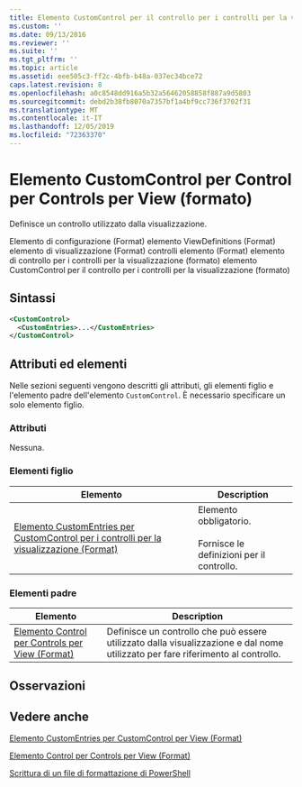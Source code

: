 ```yaml
---
title: Elemento CustomControl per il controllo per i controlli per la visualizzazione (Format) | Microsoft Docs
ms.custom: ''
ms.date: 09/13/2016
ms.reviewer: ''
ms.suite: ''
ms.tgt_pltfrm: ''
ms.topic: article
ms.assetid: eee505c3-ff2c-4bfb-b48a-037ec34bce72
caps.latest.revision: 8
ms.openlocfilehash: a0c8548dd916a5b32a56462058858f887a9d5803
ms.sourcegitcommit: debd2b38fb8070a7357bf1a4bf9cc736f3702f31
ms.translationtype: MT
ms.contentlocale: it-IT
ms.lasthandoff: 12/05/2019
ms.locfileid: "72363370"
---
```

# <a name="customcontrol-element-for-control-for-controls-for-view-format"></a>Elemento CustomControl per Control per Controls per View (formato)

Definisce un controllo utilizzato dalla visualizzazione.

Elemento di configurazione (Format) elemento ViewDefinitions (Format) elemento di visualizzazione (Format) controlli elemento (Format) elemento di controllo per i controlli per la visualizzazione (formato) elemento CustomControl per il controllo per i controlli per la visualizzazione (formato)

## <a name="syntax"></a>Sintassi

```xml
<CustomControl>
  <CustomEntries>...</CustomEntries>
</CustomControl>
```

## <a name="attributes-and-elements"></a>Attributi ed elementi

Nelle sezioni seguenti vengono descritti gli attributi, gli elementi figlio e l'elemento padre dell'elemento `CustomControl`. È necessario specificare un solo elemento figlio.

### <a name="attributes"></a>Attributi

Nessuna.

### <a name="child-elements"></a>Elementi figlio

|Elemento|Description|
|-------------|-----------------|
|[Elemento CustomEntries per CustomControl per i controlli per la visualizzazione (Format)](./customentries-element-for-customcontrol-for-controls-for-view-format.md)|Elemento obbligatorio.<br /><br /> Fornisce le definizioni per il controllo.|

### <a name="parent-elements"></a>Elementi padre

|Elemento|Description|
|-------------|-----------------|
|[Elemento Control per Controls per View (Format)](./control-element-for-controls-for-view-format.md)|Definisce un controllo che può essere utilizzato dalla visualizzazione e dal nome utilizzato per fare riferimento al controllo.|

## <a name="remarks"></a>Osservazioni

## <a name="see-also"></a>Vedere anche

[Elemento CustomEntries per CustomControl per View (Format)](./customentries-element-for-customcontrol-for-controls-for-configuration-format.md)

[Elemento Control per Controls per View (Format)](./control-element-for-controls-for-view-format.md)

[Scrittura di un file di formattazione di PowerShell](./writing-a-powershell-formatting-file.md)

